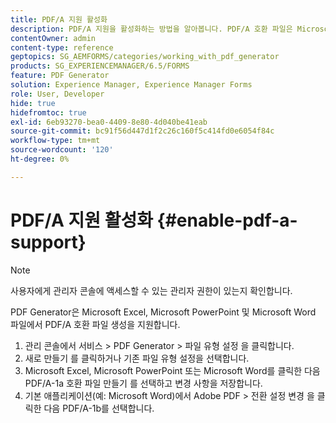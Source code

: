 ```yaml
---
title: PDF/A 지원 활성화
description: PDF/A 지원을 활성화하는 방법을 알아봅니다. PDF/A 호환 파일은 Microsoft Excel, Microsoft PowerPoint 및 Microsoft Word 파일에서 만들 수 있습니다.
contentOwner: admin
content-type: reference
geptopics: SG_AEMFORMS/categories/working_with_pdf_generator
products: SG_EXPERIENCEMANAGER/6.5/FORMS
feature: PDF Generator
solution: Experience Manager, Experience Manager Forms
role: User, Developer
hide: true
hidefromtoc: true
exl-id: 6eb93270-bea0-4409-8e80-4d040be41eab
source-git-commit: bc91f56d447d1f2c26c160f5c414fd0e6054f84c
workflow-type: tm+mt
source-wordcount: '120'
ht-degree: 0%

---
```


# PDF/A 지원 활성화 {#enable-pdf-a-support}

>[!NOTE]
> 
> 사용자에게 관리자 콘솔에 액세스할 수 있는 관리자 권한이 있는지 확인합니다.

PDF Generator은 Microsoft Excel, Microsoft PowerPoint 및 Microsoft Word 파일에서 PDF/A 호환 파일 생성을 지원합니다.

1. 관리 콘솔에서 서비스 > PDF Generator > 파일 유형 설정 을 클릭합니다.
1. 새로 만들기 를 클릭하거나 기존 파일 유형 설정을 선택합니다.
1. Microsoft Excel, Microsoft PowerPoint 또는 Microsoft Word를 클릭한 다음 PDF/A-1a 호환 파일 만들기 를 선택하고 변경 사항을 저장합니다.
1. 기본 애플리케이션(예: Microsoft Word)에서 Adobe PDF > 전환 설정 변경 을 클릭한 다음 PDF/A-1b를 선택합니다.
